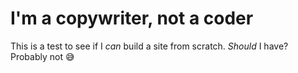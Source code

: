 # I'm a copywriter, not a coder
This is a test to see if I _can_ build a site from scratch. _Should_ I have? Probably not 😅
